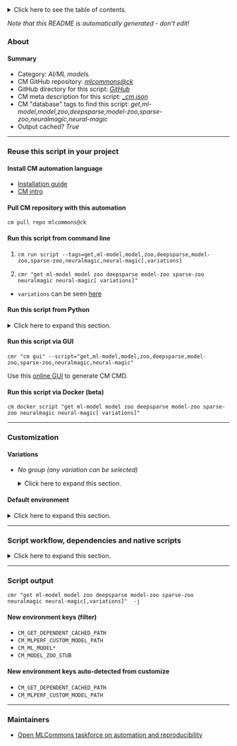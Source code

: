 <details>
<summary>Click here to see the table of contents.</summary>

* [About](#about)
* [Summary](#summary)
* [Reuse this script in your project](#reuse-this-script-in-your-project)
  * [ Install CM automation language](#install-cm-automation-language)
  * [ Check CM script flags](#check-cm-script-flags)
  * [ Run this script from command line](#run-this-script-from-command-line)
  * [ Run this script from Python](#run-this-script-from-python)
  * [ Run this script via GUI](#run-this-script-via-gui)
  * [ Run this script via Docker (beta)](#run-this-script-via-docker-(beta))
* [Customization](#customization)
  * [ Variations](#variations)
  * [ Default environment](#default-environment)
* [Script workflow, dependencies and native scripts](#script-workflow-dependencies-and-native-scripts)
* [Script output](#script-output)
* [New environment keys (filter)](#new-environment-keys-(filter))
* [New environment keys auto-detected from customize](#new-environment-keys-auto-detected-from-customize)
* [Maintainers](#maintainers)

</details>

*Note that this README is automatically generated - don't edit!*

### About

#### Summary

* Category: *AI/ML models.*
* CM GitHub repository: *[mlcommons@ck](https://github.com/mlcommons/ck/tree/master/cm-mlops)*
* GitHub directory for this script: *[GitHub](https://github.com/mlcommons/ck/tree/master/cm-mlops/script/get-ml-model-neuralmagic-zoo)*
* CM meta description for this script: *[_cm.json](_cm.json)*
* CM "database" tags to find this script: *get,ml-model,model,zoo,deepsparse,model-zoo,sparse-zoo,neuralmagic,neural-magic*
* Output cached? *True*
___
### Reuse this script in your project

#### Install CM automation language

* [Installation guide](https://github.com/mlcommons/ck/blob/master/docs/installation.md)
* [CM intro](https://doi.org/10.5281/zenodo.8105339)

#### Pull CM repository with this automation

```cm pull repo mlcommons@ck```


#### Run this script from command line

1. `cm run script --tags=get,ml-model,model,zoo,deepsparse,model-zoo,sparse-zoo,neuralmagic,neural-magic[,variations] `

2. `cmr "get ml-model model zoo deepsparse model-zoo sparse-zoo neuralmagic neural-magic[ variations]" `

* `variations` can be seen [here](#variations)

#### Run this script from Python

<details>
<summary>Click here to expand this section.</summary>

```python

import cmind

r = cmind.access({'action':'run'
                  'automation':'script',
                  'tags':'get,ml-model,model,zoo,deepsparse,model-zoo,sparse-zoo,neuralmagic,neural-magic'
                  'out':'con',
                  ...
                  (other input keys for this script)
                  ...
                 })

if r['return']>0:
    print (r['error'])

```

</details>


#### Run this script via GUI

```cmr "cm gui" --script="get,ml-model,model,zoo,deepsparse,model-zoo,sparse-zoo,neuralmagic,neural-magic"```

Use this [online GUI](https://cKnowledge.org/cm-gui/?tags=get,ml-model,model,zoo,deepsparse,model-zoo,sparse-zoo,neuralmagic,neural-magic) to generate CM CMD.

#### Run this script via Docker (beta)

`cm docker script "get ml-model model zoo deepsparse model-zoo sparse-zoo neuralmagic neural-magic[ variations]" `

___
### Customization


#### Variations

  * *No group (any variation can be selected)*
    <details>
    <summary>Click here to expand this section.</summary>

    * `_bert-base-pruned90-none`
      - Aliases: `_model-stub.zoo:nlp/question_answering/bert-base/pytorch/huggingface/squad/pruned90-none`
      - Environment variables:
        - *CM_MODEL_ZOO_STUB*: `zoo:nlp/question_answering/bert-base/pytorch/huggingface/squad/pruned90-none`
        - *CM_ML_MODEL_FULL_NAME*: `bert-base-pruned90-none-bert-99`
        - *CM_ML_MODEL_STARTING_WEIGHTS_FILENAME*: `https://huggingface.co/bert-base-uncased`
        - *CM_ML_MODEL_WEIGHT_TRANSFORMATIONS*: `unstructured pruning`
        - *CM_ML_MODEL_WEIGHTS_DATA_TYPE*: `fp32`
        - *CM_ML_MODEL_INPUTS_DATA_TYPE*: `fp32`
        - *CM_ML_MODEL_RETRAINING*: `no`
      - Workflow:
    * `_bert-base-pruned95_obs_quant-none`
      - Aliases: `_model-stub.zoo:nlp/question_answering/bert-base/pytorch/huggingface/squad/pruned95_obs_quant-none`
      - Environment variables:
        - *CM_MODEL_ZOO_STUB*: `zoo:nlp/question_answering/bert-base/pytorch/huggingface/squad/pruned95_obs_quant-none`
        - *CM_ML_MODEL_FULL_NAME*: `bert-base-pruned95_obs_quant-none-bert-99`
        - *CM_ML_MODEL_STARTING_WEIGHTS_FILENAME*: `https://huggingface.co/bert-base-uncased`
        - *CM_ML_MODEL_WEIGHT_TRANSFORMATIONS*: `quantization, unstructured pruning`
        - *CM_ML_MODEL_WEIGHTS_DATA_TYPE*: `int8`
        - *CM_ML_MODEL_INPUTS_DATA_TYPE*: `int64`
        - *CM_ML_MODEL_RETRAINING*: `yes`
      - Workflow:
    * `_bert-base_cased-pruned90-none`
      - Aliases: `_model-stub.zoo:nlp/question_answering/bert-base_cased/pytorch/huggingface/squad/pruned90-none`
      - Environment variables:
        - *CM_MODEL_ZOO_STUB*: `zoo:nlp/question_answering/bert-base_cased/pytorch/huggingface/squad/pruned90-none`
        - *CM_ML_MODEL_FULL_NAME*: `bert-base_cased-pruned90-none-bert-99`
        - *CM_ML_MODEL_STARTING_WEIGHTS_FILENAME*: `https://huggingface.co/bert-base-cased`
        - *CM_ML_MODEL_WEIGHT_TRANSFORMATIONS*: `unstructured pruning`
        - *CM_ML_MODEL_WEIGHTS_DATA_TYPE*: `fp32`
        - *CM_ML_MODEL_INPUTS_DATA_TYPE*: `fp32`
        - *CM_ML_MODEL_RETRAINING*: `no`
      - Workflow:
    * `_bert-large-base-none`
      - Aliases: `_model-stub.zoo:nlp/question_answering/bert-large/pytorch/huggingface/squad/base-none`
      - Environment variables:
        - *CM_MODEL_ZOO_STUB*: `zoo:nlp/question_answering/bert-large/pytorch/huggingface/squad/base-none`
        - *CM_ML_MODEL_FULL_NAME*: `bert-large-base-none-bert-99`
        - *CM_ML_MODEL_STARTING_WEIGHTS_FILENAME*: `https://huggingface.co/bert-large-uncased`
        - *CM_ML_MODEL_WEIGHT_TRANSFORMATIONS*: `unstructured pruning`
        - *CM_ML_MODEL_WEIGHTS_DATA_TYPE*: `fp32`
        - *CM_ML_MODEL_INPUTS_DATA_TYPE*: `fp32`
        - *CM_ML_MODEL_RETRAINING*: `no`
      - Workflow:
    * `_bert-large-pruned80_quant-none-vnni`
      - Aliases: `_model-stub.zoo:nlp/question_answering/bert-large/pytorch/huggingface/squad/pruned80_quant-none-vnni`
      - Environment variables:
        - *CM_MODEL_ZOO_STUB*: `zoo:nlp/question_answering/bert-large/pytorch/huggingface/squad/pruned80_quant-none-vnni`
        - *CM_ML_MODEL_FULL_NAME*: `bert-large-pruned80_quant-none-vnni-bert-99`
        - *CM_ML_MODEL_STARTING_WEIGHTS_FILENAME*: `https://huggingface.co/bert-large-uncased`
        - *CM_ML_MODEL_WEIGHT_TRANSFORMATIONS*: `quantization, unstructured pruning`
        - *CM_ML_MODEL_WEIGHTS_DATA_TYPE*: `int8`
        - *CM_ML_MODEL_INPUTS_DATA_TYPE*: `int64`
        - *CM_ML_MODEL_RETRAINING*: `no`
      - Workflow:
    * `_mobilebert-14layer_pruned50-none-vnni`
      - Aliases: `_model-stub.zoo:nlp/question_answering/mobilebert-none/pytorch/huggingface/squad/14layer_pruned50-none-vnni`
      - Environment variables:
        - *CM_MODEL_ZOO_STUB*: `zoo:nlp/question_answering/mobilebert-none/pytorch/huggingface/squad/14layer_pruned50-none-vnni`
        - *CM_ML_MODEL_FULL_NAME*: `mobilebert-14layer_pruned50-none-vnni-bert-99`
        - *CM_ML_MODEL_STARTING_WEIGHTS_FILENAME*: `https://storage.googleapis.com/cloud-tpu-checkpoints/mobilebert/uncased_L-24_H-128_B-512_A-4_F-4_OPT.tar.gz`
        - *CM_ML_MODEL_WEIGHT_TRANSFORMATIONS*: `unstructured pruning`
        - *CM_ML_MODEL_WEIGHTS_DATA_TYPE*: `fp32`
        - *CM_ML_MODEL_INPUTS_DATA_TYPE*: `fp32`
        - *CM_ML_MODEL_RETRAINING*: `no`
      - Workflow:
    * `_mobilebert-14layer_pruned50_quant-none-vnni`
      - Aliases: `_model-stub.zoo:nlp/question_answering/mobilebert-none/pytorch/huggingface/squad/14layer_pruned50_quant-none-vnni`
      - Environment variables:
        - *CM_MODEL_ZOO_STUB*: `zoo:nlp/question_answering/mobilebert-none/pytorch/huggingface/squad/14layer_pruned50_quant-none-vnni`
        - *CM_ML_MODEL_FULL_NAME*: `mobilebert-14layer_pruned50_quant-none-vnni-bert-99`
        - *CM_ML_MODEL_STARTING_WEIGHTS_FILENAME*: `https://storage.googleapis.com/cloud-tpu-checkpoints/mobilebert/uncased_L-24_H-128_B-512_A-4_F-4_OPT.tar.gz`
        - *CM_ML_MODEL_WEIGHT_TRANSFORMATIONS*: `quantization, unstructured pruning`
        - *CM_ML_MODEL_WEIGHTS_DATA_TYPE*: `int8`
        - *CM_ML_MODEL_INPUTS_DATA_TYPE*: `int64`
        - *CM_ML_MODEL_RETRAINING*: `yes`
      - Workflow:
    * `_mobilebert-base_quant-none`
      - Aliases: `_model-stub.zoo:nlp/question_answering/mobilebert-none/pytorch/huggingface/squad/base_quant-none`
      - Environment variables:
        - *CM_MODEL_ZOO_STUB*: `zoo:nlp/question_answering/mobilebert-none/pytorch/huggingface/squad/base_quant-none`
        - *CM_ML_MODEL_FULL_NAME*: `mobilebert-base_quant-none-bert-99`
        - *CM_ML_MODEL_STARTING_WEIGHTS_FILENAME*: `https://storage.googleapis.com/cloud-tpu-checkpoints/mobilebert/uncased_L-24_H-128_B-512_A-4_F-4_OPT.tar.gz`
        - *CM_ML_MODEL_WEIGHT_TRANSFORMATIONS*: `quantization, unstructured pruning`
        - *CM_ML_MODEL_WEIGHTS_DATA_TYPE*: `int8`
        - *CM_ML_MODEL_INPUTS_DATA_TYPE*: `int64`
        - *CM_ML_MODEL_RETRAINING*: `yes`
      - Workflow:
    * `_mobilebert-none-base-none`
      - Aliases: `_model-stub.zoo:nlp/question_answering/mobilebert-none/pytorch/huggingface/squad/base-none`
      - Environment variables:
        - *CM_MODEL_ZOO_STUB*: `zoo:nlp/question_answering/mobilebert-none/pytorch/huggingface/squad/base-none`
        - *CM_ML_MODEL_FULL_NAME*: `mobilebert-none-base-none-bert-99`
        - *CM_ML_MODEL_STARTING_WEIGHTS_FILENAME*: `https://storage.googleapis.com/cloud-tpu-checkpoints/mobilebert/uncased_L-24_H-128_B-512_A-4_F-4_OPT.tar.gz`
        - *CM_ML_MODEL_WEIGHT_TRANSFORMATIONS*: `unstructured pruning`
        - *CM_ML_MODEL_WEIGHTS_DATA_TYPE*: `fp32`
        - *CM_ML_MODEL_INPUTS_DATA_TYPE*: `fp32`
        - *CM_ML_MODEL_RETRAINING*: `no`
      - Workflow:
    * `_model-stub.#`
      - Environment variables:
        - *CM_MODEL_ZOO_STUB*: `#`
      - Workflow:
    * `_obert-base-pruned90-none`
      - Aliases: `_model-stub.zoo:nlp/question_answering/obert-base/pytorch/huggingface/squad/pruned90-none`
      - Environment variables:
        - *CM_MODEL_ZOO_STUB*: `zoo:nlp/question_answering/obert-base/pytorch/huggingface/squad/pruned90-none`
        - *CM_ML_MODEL_FULL_NAME*: `obert-base-pruned90-none-bert-99`
        - *CM_ML_MODEL_STARTING_WEIGHTS_FILENAME*: `https://huggingface.co/bert-large-uncased`
        - *CM_ML_MODEL_WEIGHT_TRANSFORMATIONS*: `unstructured pruning`
        - *CM_ML_MODEL_WEIGHTS_DATA_TYPE*: `fp32`
        - *CM_ML_MODEL_INPUTS_DATA_TYPE*: `fp32`
        - *CM_ML_MODEL_RETRAINING*: `no`
      - Workflow:
    * `_obert-large-base-none`
      - Aliases: `_model-stub.zoo:nlp/question_answering/obert-large/pytorch/huggingface/squad/base-none`
      - Environment variables:
        - *CM_MODEL_ZOO_STUB*: `zoo:nlp/question_answering/obert-large/pytorch/huggingface/squad/base-none`
        - *CM_ML_MODEL_FULL_NAME*: `obert-large-base-none-bert-99`
        - *CM_ML_MODEL_STARTING_WEIGHTS_FILENAME*: `https://huggingface.co/bert-large-uncased`
        - *CM_ML_MODEL_WEIGHT_TRANSFORMATIONS*: `unstructured pruning`
        - *CM_ML_MODEL_WEIGHTS_DATA_TYPE*: `fp32`
        - *CM_ML_MODEL_INPUTS_DATA_TYPE*: `fp32`
        - *CM_ML_MODEL_RETRAINING*: `no`
      - Workflow:
    * `_obert-large-pruned95-none-vnni`
      - Aliases: `_model-stub.zoo:nlp/question_answering/obert-large/pytorch/huggingface/squad/pruned95-none-vnni`
      - Environment variables:
        - *CM_MODEL_ZOO_STUB*: `zoo:nlp/question_answering/obert-large/pytorch/huggingface/squad/pruned95-none-vnni`
        - *CM_ML_MODEL_FULL_NAME*: `obert-large-pruned95-none-vnni-bert-99`
        - *CM_ML_MODEL_STARTING_WEIGHTS_FILENAME*: `https://huggingface.co/bert-large-uncased`
        - *CM_ML_MODEL_WEIGHT_TRANSFORMATIONS*: `unstructured pruning`
        - *CM_ML_MODEL_WEIGHTS_DATA_TYPE*: `fp32`
        - *CM_ML_MODEL_INPUTS_DATA_TYPE*: `fp32`
        - *CM_ML_MODEL_RETRAINING*: `no`
      - Workflow:
    * `_obert-large-pruned95_quant-none-vnni`
      - Aliases: `_model-stub.zoo:nlp/question_answering/obert-large/pytorch/huggingface/squad/pruned95_quant-none-vnni`
      - Environment variables:
        - *CM_MODEL_ZOO_STUB*: `zoo:nlp/question_answering/obert-large/pytorch/huggingface/squad/pruned95_quant-none-vnni`
        - *CM_ML_MODEL_FULL_NAME*: `obert-large-pruned95_quant-none-vnni-bert-99`
        - *CM_ML_MODEL_STARTING_WEIGHTS_FILENAME*: `https://huggingface.co/bert-large-uncased`
        - *CM_ML_MODEL_WEIGHT_TRANSFORMATIONS*: `quantization, unstructured pruning`
        - *CM_ML_MODEL_WEIGHTS_DATA_TYPE*: `int8`
        - *CM_ML_MODEL_INPUTS_DATA_TYPE*: `int64`
        - *CM_ML_MODEL_RETRAINING*: `yes`
      - Workflow:
    * `_obert-large-pruned97-none`
      - Aliases: `_model-stub.zoo:nlp/question_answering/obert-large/pytorch/huggingface/squad/pruned97-none`
      - Environment variables:
        - *CM_MODEL_ZOO_STUB*: `zoo:nlp/question_answering/obert-large/pytorch/huggingface/squad/pruned97-none`
        - *CM_ML_MODEL_FULL_NAME*: `obert-large-pruned97-none-bert-99`
        - *CM_ML_MODEL_STARTING_WEIGHTS_FILENAME*: `https://huggingface.co/bert-large-uncased`
        - *CM_ML_MODEL_WEIGHT_TRANSFORMATIONS*: `unstructured pruning`
        - *CM_ML_MODEL_WEIGHTS_DATA_TYPE*: `fp32`
        - *CM_ML_MODEL_INPUTS_DATA_TYPE*: `fp32`
        - *CM_ML_MODEL_RETRAINING*: `no`
      - Workflow:
    * `_obert-large-pruned97-quant-none`
      - Aliases: `_model-stub.zoo:nlp/question_answering/obert-large/pytorch/huggingface/squad/pruned97_quant-none`
      - Environment variables:
        - *CM_MODEL_ZOO_STUB*: `zoo:nlp/question_answering/obert-large/pytorch/huggingface/squad/pruned97_quant-none`
        - *CM_ML_MODEL_FULL_NAME*: `obert-large-pruned97-quant-none-bert-99`
        - *CM_ML_MODEL_STARTING_WEIGHTS_FILENAME*: `https://huggingface.co/bert-large-uncased`
        - *CM_ML_MODEL_WEIGHT_TRANSFORMATIONS*: `quantization, unstructured pruning`
        - *CM_ML_MODEL_WEIGHTS_DATA_TYPE*: `int8`
        - *CM_ML_MODEL_INPUTS_DATA_TYPE*: `int64`
        - *CM_ML_MODEL_RETRAINING*: `no`
      - Workflow:
    * `_oberta-base-pruned90-quant-none`
      - Aliases: `_model-stub.zoo:nlp/question_answering/oberta-base/pytorch/huggingface/squad/pruned90_quant-none`
      - Environment variables:
        - *CM_MODEL_ZOO_STUB*: `zoo:nlp/question_answering/oberta-base/pytorch/huggingface/squad/pruned90_quant-none`
        - *CM_ML_MODEL_FULL_NAME*: `oberta-base-pruned90-quant-none-bert-99`
        - *CM_ML_MODEL_STARTING_WEIGHTS_FILENAME*: `https://huggingface.co/roberta-base`
        - *CM_ML_MODEL_WEIGHT_TRANSFORMATIONS*: `quantization, unstructured pruning`
        - *CM_ML_MODEL_WEIGHTS_DATA_TYPE*: `int8`
        - *CM_ML_MODEL_INPUTS_DATA_TYPE*: `int64`
        - *CM_ML_MODEL_RETRAINING*: `no`
      - Workflow:
    * `_roberta-base-pruned85-quant-none`
      - Aliases: `_model-stub.zoo:nlp/question_answering/roberta-base/pytorch/huggingface/squad/pruned85_quant-none`
      - Environment variables:
        - *CM_MODEL_ZOO_STUB*: `zoo:nlp/question_answering/roberta-base/pytorch/huggingface/squad/pruned85_quant-none`
        - *CM_ML_MODEL_FULL_NAME*: `roberta-base-pruned85-quant-none-bert-99`
        - *CM_ML_MODEL_STARTING_WEIGHTS_FILENAME*: `https://huggingface.co/roberta-base`
        - *CM_ML_MODEL_WEIGHT_TRANSFORMATIONS*: `quantization, unstructured pruning`
        - *CM_ML_MODEL_WEIGHTS_DATA_TYPE*: `int8`
        - *CM_ML_MODEL_INPUTS_DATA_TYPE*: `int64`
        - *CM_ML_MODEL_RETRAINING*: `no`
      - Workflow:

    </details>

#### Default environment

<details>
<summary>Click here to expand this section.</summary>

These keys can be updated via `--env.KEY=VALUE` or `env` dictionary in `@input.json` or using script flags.


</details>

___
### Script workflow, dependencies and native scripts

<details>
<summary>Click here to expand this section.</summary>

  1. ***Read "deps" on other CM scripts from [meta](https://github.com/mlcommons/ck/tree/master/cm-mlops/script/get-ml-model-neuralmagic-zoo/_cm.json)***
     * get,python3
       * CM names: `--adr.['python3', 'python']...`
       - CM script: [get-python3](https://github.com/mlcommons/ck/tree/master/cm-mlops/script/get-python3)
     * get,generic-python-lib,_package.protobuf
       - CM script: [get-generic-python-lib](https://github.com/mlcommons/ck/tree/master/cm-mlops/script/get-generic-python-lib)
     * get,generic-python-lib,_sparsezoo
       - CM script: [get-generic-python-lib](https://github.com/mlcommons/ck/tree/master/cm-mlops/script/get-generic-python-lib)
  1. ***Run "preprocess" function from [customize.py](https://github.com/mlcommons/ck/tree/master/cm-mlops/script/get-ml-model-neuralmagic-zoo/customize.py)***
  1. Read "prehook_deps" on other CM scripts from [meta](https://github.com/mlcommons/ck/tree/master/cm-mlops/script/get-ml-model-neuralmagic-zoo/_cm.json)
  1. ***Run native script if exists***
     * [run.bat](https://github.com/mlcommons/ck/tree/master/cm-mlops/script/get-ml-model-neuralmagic-zoo/run.bat)
     * [run.sh](https://github.com/mlcommons/ck/tree/master/cm-mlops/script/get-ml-model-neuralmagic-zoo/run.sh)
  1. Read "posthook_deps" on other CM scripts from [meta](https://github.com/mlcommons/ck/tree/master/cm-mlops/script/get-ml-model-neuralmagic-zoo/_cm.json)
  1. ***Run "postrocess" function from [customize.py](https://github.com/mlcommons/ck/tree/master/cm-mlops/script/get-ml-model-neuralmagic-zoo/customize.py)***
  1. Read "post_deps" on other CM scripts from [meta](https://github.com/mlcommons/ck/tree/master/cm-mlops/script/get-ml-model-neuralmagic-zoo/_cm.json)
</details>

___
### Script output
`cmr "get ml-model model zoo deepsparse model-zoo sparse-zoo neuralmagic neural-magic[,variations]"  -j`
#### New environment keys (filter)

* `CM_GET_DEPENDENT_CACHED_PATH`
* `CM_MLPERF_CUSTOM_MODEL_PATH`
* `CM_ML_MODEL*`
* `CM_MODEL_ZOO_STUB`
#### New environment keys auto-detected from customize

* `CM_GET_DEPENDENT_CACHED_PATH`
* `CM_MLPERF_CUSTOM_MODEL_PATH`
___
### Maintainers

* [Open MLCommons taskforce on automation and reproducibility](https://github.com/mlcommons/ck/blob/master/docs/taskforce.md)